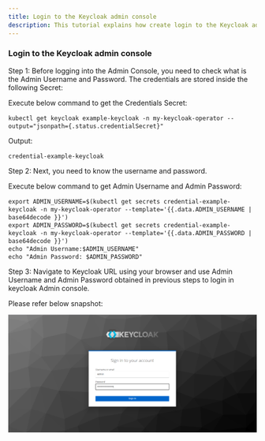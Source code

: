 ```yaml
---
title: Login to the Keycloak admin console
description: This tutorial explains how create login to the Keycloak admin console
---
```


### Login to the Keycloak admin console


Step 1: Before logging into the Admin Console, you need to check what is the Admin Username and Password. The credentials are stored inside the following Secret:


Execute below command to get the Credentials Secret:

```execute
kubectl get keycloak example-keycloak -n my-keycloak-operator --output="jsonpath={.status.credentialSecret}"
```


Output:

```
credential-example-keycloak
```

Step 2: Next, you need to know the username and password.

Execute below command to get Admin Username and Admin Password:

```execute
export ADMIN_USERNAME=$(kubectl get secrets credential-example-keycloak -n my-keycloak-operator --template='{{.data.ADMIN_USERNAME | base64decode }}') 
export ADMIN_PASSWORD=$(kubectl get secrets credential-example-keycloak -n my-keycloak-operator --template='{{.data.ADMIN_PASSWORD | base64decode }}') 
echo "Admin Username:$ADMIN_USERNAME" 
echo "Admin Password: $ADMIN_PASSWORD"
```


Step 3: Navigate to Keycloak URL using your browser and use Admin Username and Admin Password obtained in previous steps to login in keycloak Admin console.

Please refer below snapshot:


![](_images/login-using-creds.png)
